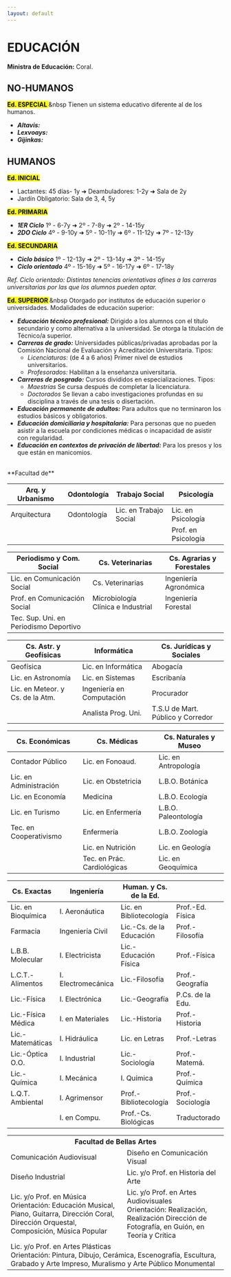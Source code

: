 ```yaml
---
layout: default
---
```


# EDUCACIÓN

**Ministra de Educación:** Coral.

## NO-HUMANOS

**<mark> Ed. ESPECIAL </mark>**  &nbsp Tienen un sistema educativo diferente al de los humanos. 
* ***Altavis:*** 
* ***Lexvoays:*** 
* ***Gijinkas:*** 

## HUMANOS

**<mark> Ed. INICIAL </mark>** 
* Lactantes: 45 días- 1y ➜ Deambuladores: 1-2y ➜ Sala de 2y  
* Jardín Obligatorio: Sala de 3, 4, 5y 

**<mark> Ed. PRIMARIA </mark>** 
* ***1ER Ciclo***  1º - 6-7y ➜ 2º - 7-8y ➜ 2º - 14-15y
* ***2DO Ciclo*** 4º - 9-10y ➜ 5º - 10-11y ➜ 6º - 11-12y ➜  7º - 12-13y

**<mark> Ed. SECUNDARIA </mark>** 
* ***Ciclo básico*** 1º - 12-13y ➜ 2º - 13-14y ➜ 3º - 14-15y  
* ***Ciclo orientado*** 4º - 15-16y ➜ 5º - 16-17y ➜ 6º - 17-18y 

*Ref. Ciclo orientado: Distintas tenencias orientativas afines a las carreras universitarias por las que los alumnos pueden optar.*

**<mark> Ed. SUPERIOR </mark>**  &nbsp Otorgado por institutos de educación superior o universidades. Modalidades de educación superior: 
* ***Educación técnico profesional:*** Dirigido a los alumnos con el título secundario y como alternativa a la universidad. Se otorga la titulación de Técnico/a superior. 
* ***Carreras de grado:*** Universidades públicas/privadas aprobadas por la Comisión Nacional de Evaluación y Acreditación Universitaria. Tipos:
  * *Licenciaturas:* (de 4 a 6 años) Primer nivel de estudios universitarios.
  * *Profesorados:* Habilitan a la enseñanza universitaria.
* ***Carreras de posgrado:*** Cursos divididos en especializaciones. Tipos: 
  * *Maestrías* Se cursa después de completar la licenciatura. 
  * *Doctorados* Se llevan a cabo investigaciones profundas en su disciplina a través de una tesis o disertación. 
* ***Educación permanente de adultos:*** Para adultos que no terminaron los estudios básicos y obligatorios. 
* ***Educación domiciliaria y hospitalaria:*** Para personas que no pueden asistir a la escuela por condiciones médicas o incapacidad de asistir con regularidad.
* ***Educación en contextos de privación de libertad:*** Para los presos y los que están en manicomios. 
<BR>
**Facultad de**
  
| Arq. y Urbanismo | Odontología | Trabajo Social | Psicología |
|------|------|------|------|
| Arquitectura | Odontología | Lic. en Trabajo Social | Lic. en Psicología |
||||Prof. en Psicología|

| Periodismo y Com. Social | Cs. Veterinarias | Cs. Agrarias y Forestales |
|------|------|------|
| Lic. en Comunicación Social | Cs. Veterinarias | Ingeniería Agronómica |
| Prof. en Comunicación Social | Microbiología Clínica e Industrial | Ingeniería Forestal |
| Tec. Sup. Uni. en Periodismo Deportivo| | | |

| Cs. Astr. y Geofísicas | Informática | Cs. Jurídicas y Sociales |
|------|------|------|
| Geofísica  | Lic. en Informática | Abogacía |
| Lic. en Astronomía | Lic. en Sistemas| Escribanía |
| Lic. en Meteor. y Cs. de la Atm. | Ingeniería en Computación | Procurador |
|    | Analista Prog. Uni. | T.S.U de Mart. Público y Corredor |

| Cs. Económicas | Cs. Médicas | Cs. Naturales y Museo |
|------|------|------|
| Contador Público | Lic. en Fonoaud. | Lic. en Antropología| 
| Lic. en Administración | Lic. en Obstetricia | L.B.O. Botánica| 
| Lic. en Economía| Medicina | L.B.O. Ecología| 
| Lic. en Turismo | Lic. en Enfermería | L.B.O. Paleontología | 
| Tec. en Cooperativismo | Enfermería | L.B.O. Zoología | 
| | Lic. en Nutrición | Lic. en Geología |
| | Tec. en Prác. Cardiológicas | Lic. en Geoquímica |
 
| Cs. Exactas | Ingeniería | Human. y Cs. de la Ed.||
|------|------|------|------|
| Lic. en Bioquímica | I. Aeronáutica | Lic. en Bibliotecología | Prof.-Ed. Física |
| Farmacia | Ingeniería Civil | Lic.-Cs. de la Educación | Prof.-Filosofía |
| L.B.B. Molecular | I. Electricista | Lic.-Educación Física | Prof.-Física |
| L.C.T.- Alimentos | I. Electromecánica | Lic.-Filosofía | Prof.-Geografía |
| Lic.-Física | I. Electrónica | Lic.-Geografía | P.Cs. de la Edu. |
| Lic.-Física Médica | I. en Materiales | Lic.-Historia | Prof.-Historia|
| Lic.-Matemáticas | I. Hidráulica | Lic. en Letras | Prof.-Letras |
| Lic.-Óptica O.O. | I. Industrial | Lic.-Sociología | Prof.-Matemá. |
| Lic.-Química | I. Mecánica | I. Química | Prof.-Química |
| L.Q.T. Ambiental | I. Agrimensor | Prof.-Bibliotecología  | Prof.-Sociología |
|  | I. en Compu. | Prof.-Cs. Biológicas | Traductorado |

<table> 
  <tr> 
      <th class colspan="2"> Facultad de Bellas Artes </th>
  </tr> 
  <tr><td>Comunicación Audiovisual</td> <td>Diseño en Comunicación Visual</td></tr>  
  <tr><td>Diseño Industrial</td> <td>Lic. y/o Prof. en Historia del Arte</td></tr>  
  <tr><td>Lic. y/o Prof. en Música <br>Orientación: Educación Musical, Piano, Guitarra, Dirección Coral, Dirección Orquestal, Composición, Música Popular
   </td> <td>Lic. y/o Prof. en Artes Audiovisuales <br>Orientación: Realización, Realización Dirección de Fotografía, en Guión, en Teoría y Crítica </td></tr>  
  <tr><td class colspan="2">Lic. y/o Prof. en Artes Plásticas <br>Orientación: Pintura, Dibujo, Cerámica, Escenografía, Escultura, Grabado y Arte Impreso, Muralismo y Arte Público Monumental</td></tr>    
</table> 

